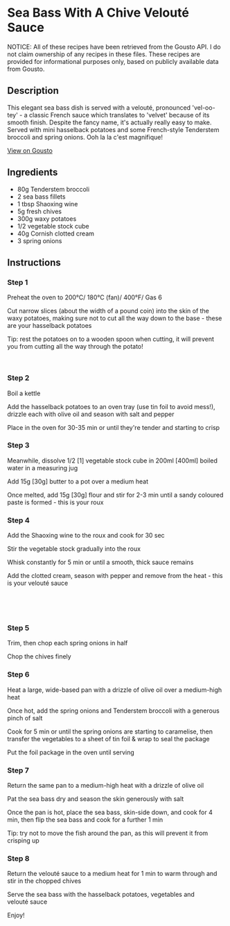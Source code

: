 # Sea Bass With A Chive Velouté Sauce 

NOTICE: All of these recipes have been retrieved from the Gousto API. I do not claim ownership of any recipes in these files. These recipes are provided for informational purposes only, based on publicly available data from Gousto.

## Description

This elegant sea bass dish is served with a velouté, pronounced 'vel-oo-tey' - a classic French sauce which translates to 'velvet' because of its smooth finish. Despite the fancy name, it's actually really easy to make. Served with mini hasselback potatoes and some French-style Tenderstem broccoli and spring onions. Ooh la la c'est magnifique!

[View on Gousto](https://www.gousto.co.uk/recipes/cookbook/sea-bass-with-a-chive-veloute-sauce)

## Ingredients

- 80g Tenderstem broccoli 
- 2 sea bass fillets 
- 1 tbsp Shaoxing wine 
- 5g fresh chives
- 300g waxy potatoes
- 1/2 vegetable stock cube
- 40g Cornish clotted cream
- 3 spring onions 

## Instructions


### Step 1

Preheat the oven to 200&deg;C/ 180&deg;C (fan)/ 400&deg;F/ Gas 6


Cut narrow slices (about the width of a pound coin) into the skin of the waxy&nbsp;potatoes, making sure not to cut all the way down to the base - these are your hasselback potatoes


Tip: rest the potatoes on to a wooden spoon when cutting, it will prevent you from cutting all the way through the potato!


&nbsp;


### Step 2

Boil a kettle


Add the hasselback&nbsp;potatoes to an oven tray (use tin foil to avoid mess!), drizzle each with olive oil and season with salt and pepper


Place in the oven for 30-35 min or until they're tender and starting to crisp


### Step 3

Meanwhile, dissolve 1/2<span class="text-danger">&nbsp;[1]</span>&nbsp;vegetable&nbsp;stock cube in 200ml <span class="text-danger">[400ml]</span> boiled water in a measuring jug


Add 15g <span class="text-danger">[30g]</span>&nbsp;butter to a pot over a medium heat


Once melted, add 15g <span class="text-danger">[30g]</span>&nbsp;flour and stir for 2-3 min until a sandy coloured paste is formed - this is your roux


### Step 4

Add the Shaoxing wine to the roux and cook for 30 sec


Stir the vegetable&nbsp;stock gradually into the roux&nbsp;


Whisk constantly for 5 min or until a smooth, thick sauce remains


Add the clotted cream, season with pepper and remove from the heat - this is your&nbsp;velout&eacute; sauce


&nbsp;


&nbsp;


### Step 5

Trim, then chop each spring onions in half&nbsp;


Chop the chives finely


### Step 6

Heat a large, wide-based pan with a drizzle of olive oil&nbsp;over a medium-high heat


Once hot, add the spring onions and Tenderstem broccoli&nbsp;with a generous pinch of&nbsp;salt


Cook for 5 min or until the spring onions are starting to caramelise, then transfer the vegetables to a sheet of tin foil&nbsp;&amp; wrap to seal the package


Put the foil package in the oven until serving&nbsp;


### Step 7

Return the same pan to a medium-high heat with a drizzle of olive oil


Pat the&nbsp;sea bass&nbsp;dry and season the skin generously with salt


Once the pan is hot, place the sea bass, skin-side down, and cook for 4 min, then flip the sea bass and cook for a further 1 min


Tip: try not to move the fish around the pan, as this will prevent it from crisping up

### Step 8

Return the velout&eacute; sauce to a medium heat for 1 min to warm through and stir in the chopped&nbsp;chives


Serve the sea bass with the hasselback potatoes, vegetables and velout&eacute;&nbsp;sauce&nbsp;


Enjoy!

